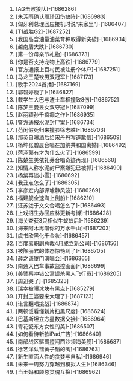 
1. [AG击败狼队]-[1686286]
1. [朱芳雨确认周琦因伤缺阵]-[1686983]
1. [匈牙利总理回应接机时说“来家里”]-[1686407]
1. [T1战胜G2]-[1687252]
1. [我国高含油量油菜育种取得新突破]-[1686934]
1. [越南盾大跌]-[1686730]
1. [第一份母亲节礼物]-[1686373]
1. [你是否支持宠物上高铁]-[1686779]
1. [官方通报上百村民被注册个体户]-[1687251]
1. [马龙王楚钦男双冠军]-[1687173]
1. [歌手2024首播]-[1687169]
1. [郭碧婷瘦了]-[1686827]
1. [载学生大巴与渣土车相撞致8伤]-[1686752]
1. [陈梦王曼昱女双夺冠]-[1687099]
1. [赵丽颖孙千疯癫之作]-[1686935]
1. [警方通报水泥封尸案]-[1686734]
1. [范闲假死归来撞脸徐志胜]-[1686703]
1. [那英自曝酒后给宋丹丹写道歉信]-[1686509]
1. [杨坤张碧晨合唱在加纳共和国离婚]-[1686492]
1. [菏泽郭有才为什么火了]-[1686599]
1. [陈楚生美依礼芽合唱奇迹再现]-[1686568]
1. [知情人称水泥封尸案嫌犯已被抓]-[1686490]
1. [杨紫再谈小雪]-[1686692]
1. [我丑点怎么了]-[1686305]
1. [李彦宏内部评璩静风波]-[1686269]
1. [福建舰全速海上倒船]-[1686210]
1. [汪苏泷于文文合唱怎么了]-[1686493]
1. [上戏招生办回应林更新考博]-[1686428]
1. [海关查获3只相似牛蚁蚁后]-[1686239]
1. [海来阿木再唱你的万水千山]-[1687203]
1. [虞书欣黑化千金妆]-[1686457]
1. [百度离职副总裁4月成立新公司]-[1686156]
1. [被陈丽君的体态惊艳到了]-[1686705]
1. [薛之谦厦门演唱会]-[1686365]
1. [南通大巴车事故监控画面]-[1686699]
1. [美警察冲错公寓误杀黑人飞行员]-[1686205]
1. [周迅哭了]-[1685323]
1. [瑞幸被曝冰块有黑点]-[1685279]
1. [开封王婆要来大理了]-[1687123]
1. [诺言翻唱挑战]-[1686874]
1. [两顿饭看懂新片扫黑尺度]-[1686624]
1. [巴基斯坦立方星数据交接]-[1686964]
1. [青花瓷东方女性的美]-[1686507]
1. [如何看待新款iPad广告]-[1686640]
1. [南部战区驱离擅闯西沙领海美舰]-[1686687]
1. [徐艺洋认错黄子韬的嘴]-[1686763]
1. [新生直面人性的贪婪与自私]-[1686946]
1. [未来一周努力穿越到模拟人生]-[1686346]
1. [当王妈和顾总灵魂互换]-[1686962]